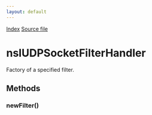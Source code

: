 ```yaml
---
layout: default
---
```

<div id='links'><a href="../index.html">Index</a>
<a href="http://dxr.mozilla.org/mozilla-central/source/netwerk/base/public/nsIUDPSocketFilter.idl">Source file</a>
</div>

# nsIUDPSocketFilterHandler #
  
Factory of a specified filter.  
  

## Methods ##

### newFilter() ###
